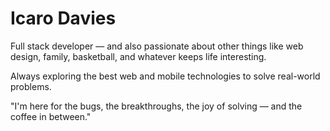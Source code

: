 # Icaro Davies

Full stack developer — and also passionate about other things like web design, family, basketball, and whatever keeps life interesting.

Always exploring the best web and mobile technologies to solve real-world problems.


"I'm here for the bugs, the breakthroughs, the joy of solving — and the coffee in between."
